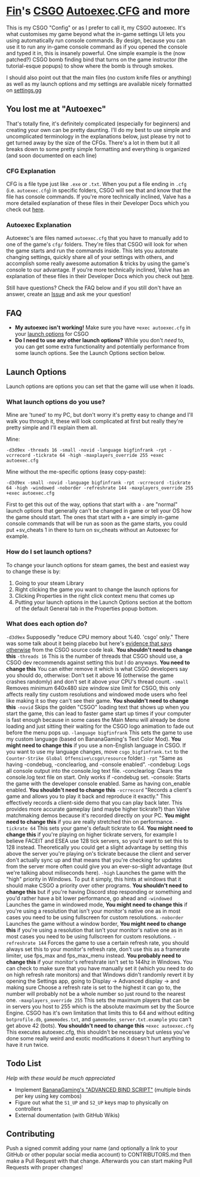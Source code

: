 # [Fin](https://steamcommunity.com/id/bigfinfrank)'s [CSGO](https://store.steampowered.com/app/730/CounterStrike_Global_Offensive) [Autoexec](https://developer.valvesoftware.com/wiki/Autoexec).[CFG](https://developer.valvesoftware.com/wiki/CFG) and more

This is my CSGO "Config" or as I prefer to call it, my CSGO autoexec. It's what customises my game beyond what the in-game settings UI lets you using automatically run console commands. By design, because you can use it to run any in-game console command as if you opened the console and typed it in, this is insanely powerful.
One simple example is the (now patched?) CSGO bomb finding bind that turns on the game instructor (the tutorial-esque popups) to show where the bomb is through smokes.

I should also point out that the main files (no custom knife files or anything) as well as my launch options and my settings are available nicely formatted on [settings.gg](https://settings.gg/player/248313757)


## You lost me at "Autoexec"
That's totally fine, it's definitely complicated (especially for beginners) and creating your own can be pretty daunting. I'll do my best to use simple and uncomplicated terminology in the explanations below, just please try not to get turned away by the size of the CFGs.
There's a lot in them but it all breaks down to some pretty simple formatting and everything is organized (and soon documented on each line)


### CFG Explanation
CFG is a file type just like `.exe` or `.txt`. When you put a file ending in `.cfg` (i.e. `autoexec.cfg`) in specific folders, CSGO will see that and know that the file has console commands.
If you're more technically inclined, Valve has a more detailed explanation of these files in their Developer Docs which you check out [here](https://developer.valvesoftware.com/wiki/CFG).


### Autoexec Explanation
Autoexec's are files named `autoexec.cfg` that you have to manually add to one of the game's `cfg/` folders. They're files that CSGO will look for when the game starts and run the commands inside. This lets you automate changing settings, quickly share all of your settings with others, and accomplish some really awesome automation & tricks by using the game's console to our advantage.
If you're more technically inclined, Valve has an explanation of these files in their Developer Docs which you check out [here](https://developer.valvesoftware.com/wiki/Autoexec).


Still have questions? Check the FAQ below and if you still don't have an answer, create an [Issue](https://github.com/bigfinfrank/cfg/issues) and ask me your question!


## FAQ
- **My autoexec isn't working!**
  Make sure you have `+exec autoexec.cfg` in your [launch options](https://support.steampowered.com/kb_article.php?ref=1040-JWMT-2947) for CSGO
- **Do I need to use any other launch options?**
  While you don't *need* to, you can get some extra functionality and potentially performance from some launch options. See the Launch Options section below.


## Launch Options
Launch options are options you can set that the game will use when it loads.


### What launch options do you use?
Mine are 'tuned' to my PC, but don't worry it's pretty easy to change and I'll walk you through it, these will look complicated at first but really they're pretty simple and I'll explain them all.

Mine:
```code
-d3d9ex -threads 16 -small -novid -language bigfinfrank -rpt -vcrrecord -tickrate 64 -high -maxplayers_override 255 +exec autoexec.cfg
```
Mine without the me-specific options (easy copy-paste):
```code
-d3d9ex -small -novid -language bigfinfrank -rpt -vcrrecord -tickrate 64 -high -windowed -noborder -refreshrate 144 -maxplayers_override 255 +exec autoexec.cfg
```

First to get this out of the way, options that start with a `-` are "normal" launch options that generally can't be changed in game or tell your OS how the game should start. The ones that start with a `+` are simply in-game console commands that will be run as soon as the game starts, you could put +sv_cheats 1 in there to turn on sv_cheats without an Autoexec for example.


### How do I set launch options?
To change your launch options for steam games, the best and easiest way to change these is by:

1. Going to your steam Library
2. Right clicking the game you want to change the launch options for
3. Clicking Properties in the right click context menu that comes up
4. Putting your launch options in the Launch Options section at the bottom of the default General tab in the Properties popup bottom.


### What does each option do?

`-d3d9ex` Supposedly "reduce CPU memory about %40. 'csgo' only." There was some talk about it being placebo but here's [evidence that says otherwise](https://imgur.com/a/gnEqTT0) from the CSGO source code leak. **You shouldn't need to change this**
`-threads 16` This is the number of threads that CSGO should use, a CSGO dev recommends against setting this but I do anyways. **You need to change this** You can either remove it which is what CSGO developers say you should do, otherwise: Don't set it above 16 (otherwise the game crashes randomly) and don't set it above your CPU's thread count.
`-small` Removes minimum 640x480 size window size limit for CSGO, this only affects really tiny custom resolutions and windowed mode users who feel like making it so they can't see their game. **You shouldn't need to change this**
`-novid` Skips the golden "CSGO" loading text that shows up when you start the game, this can lead to faster game start up times if your computer is fast enough because in some cases the Main Menu will already be done loading and just sitting their waiting for the CSGO logo animation to fade out before the menu pops up.
`-language bigfinfrank` This sets the game to use my custom language (based on BananaGaming's Text Color Mod). **You might need to change this** if you use a non-English language in CSGO. If you want to use my language changes, move `csgo_bigfinfrank.txt` to the `Counter-Strike Global Offensive\csgo\resource` folder.)
`-rpt` "Same as having -condebug, -conclearlog, and -console enabled". -condebug: Logs all console output into the console.log text file. -conclearlog: Clears the console.log text file on start. Only works if -condebug set. -console: Starts the game with the developer console enabled. Same as having con_enable enabled. **You shouldn't need to change this**
`-vcrrecord` "Records a client's game and allows you to play it back and reproduce it exactly." This effectively records a client-side demo that you can play back later. This provides more accurate gameplay (and maybe higher tickrate?) than Valve matchmaking demos because it's recorded directly on your PC. **You might need to change this** if you are really stretched thin on performance.
`-tickrate 64` This sets your game's default tickrate to 64. **You might need to change this** if you're playing on higher tickrate servers, for example I believe FACEIT and ESEA use 128 tick servers, so you'd want to set this to 128 instead.
Theoretically you could get a slight advantage by setting this above the server you're playing on's tickrate because the client and server don't actually sync up and that means that you're checking for updates from the server more often could give you an ever-so-slight advantage (but we're talking about miliseconds here).
`-high` Launches the game with the "high" priority in Windows. To put it simply, this hints at windows that it should make CSGO a priority over other programs. **You shouldn't need to change this** but if you're having Discord stop responding or something and you'd rather have a bit lower performance, go ahead and
`-windowed` Launches the game in windowed mode, **You might need to change this** if you're using a resolution that isn't your monitor's native one as in most cases you need to be using fullscreen for custom resolutions.
`-noborder` Launches the game without a window border, **You might need to change this** if you're using a resolution that isn't your monitor's native one as in most cases you need to be using fullscreen for custom resolutions.
`-refreshrate 144` Forces the game to use a certain refresh rate, you should always set this to your monitor's refresh rate, don't use this as a framerate limiter, use fps_max and fps_max_menu instead. **You probably need to change this** if your monitor's refreshrate isn't set to 144hz in Windows.
You can check to make sure that you have manually set it (which you need to do on high refresh rate monitors) and that Windows didn't randomly revert it by opening the Settings app, going to Display -> Advanced display -> and making sure Choose a refresh rate is set to the highest it can go to, the number will probably not be a whole number so just round to the nearest one.
`-maxplayers_override 255` This sets the maximum players that can be in servers you host to 255 which is the absolute maximum set by the Source Engine. CSGO has it's own limitation that limits this to 64 and without editing `botprofile.db`, `gamemodes.txt`, and `gamemodes_server.txt.example` you can't get above 42 (bots). **You shouldn't need to change this**
`+exec autoexec.cfg` This executes autoexec.cfg, this shouldn't be necessary but unless you've done some really weird and exotic modifications it doesn't hurt anything to have it run twice.


## Todo List
*Help with these would be much appreciated*

+ Implement [BananaGaming's "ADVANCED BIND SCRIPT"](https://www.youtube.com/watch?v=xVrFxYeSJ7Q&t=0s) (multiple binds per key using key combos)
+ Figure out what the `S1_UP` and `S2_UP` keys map to physically on controllers
+ External doumentation (with GitHub Wikis)


## Contributing
Push a signed commit adding your name (and optionally a link to your GitHub or other popular social media account) to CONTRIBUTORS.md then make a Pull Request with that change. Afterwards you can start making Pull Requests with proper changes!
